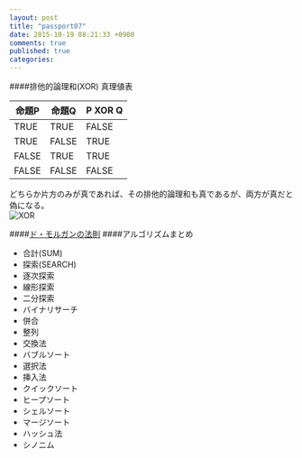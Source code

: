 ```yaml
---
layout: post
title: "passport07"
date: 2015-10-19 08:21:33 +0900
comments: true
published: true
categories: 
---
```

####排他的論理和(XOR)
真理値表  

| 命題P   | 命題Q   | P XOR Q |
|--------|--------|--------|
|  TRUE  |  TRUE |    FALSE    |
|  TRUE  |  FALSE |    TRUE    |
|  FALSE  |  TRUE |    TRUE    |
|  FALSE  |  FALSE |    FALSE    |

どちらか片方のみが真であれば、その排他的論理和も真であるが、両方が真だと偽になる。  
![XOR](https://upload.wikimedia.org/wikipedia/ja/6/6b/Venn-Diagram-XOR.png)

####[ド・モルガンの法則](http://mathtrain.jp/de)
####アルゴリズムまとめ
- 合計(SUM)  
- 探索(SEARCH)  
- 逐次探索  
- 線形探索  
- 二分探索  
- バイナリサーチ  
- 併合  
- 整列  
- 交換法  
- バブルソート  
- 選択法  
- 挿入法  
- クイックソート  
- ヒープソート  
- シェルソート  
- マージソート  
- ハッシュ法  
- シノニム  
